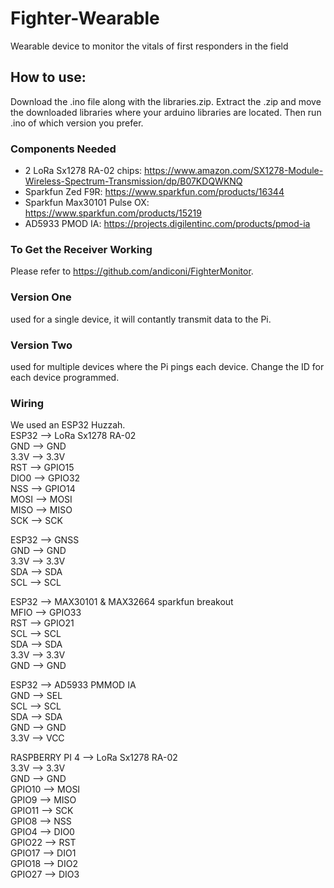 # Fighter-Wearable
Wearable device to monitor the vitals of first responders in the field

## How to use:

Download the .ino file along with the libraries.zip. Extract the .zip and move the downloaded libraries where your arduino libraries are located.
Then run .ino of which version you prefer.

### Components Needed
* 2 LoRa Sx1278 RA-02 chips: https://www.amazon.com/SX1278-Module-Wireless-Spectrum-Transmission/dp/B07KDQWKNQ  <br />
* Sparkfun Zed F9R: https://www.sparkfun.com/products/16344  <br />
* Sparkfun Max30101 Pulse OX: https://www.sparkfun.com/products/15219  <br />
* AD5933 PMOD IA: https://projects.digilentinc.com/products/pmod-ia  <br />

### To Get the Receiver Working
Please refer to https://github.com/andiconi/FighterMonitor.

### Version One 
used for a single device, it will contantly transmit data to the Pi.

### Version Two 
used for multiple devices where the Pi pings each device. Change the ID for each device programmed.

### Wiring
We used an ESP32 Huzzah. <br />
ESP32 --> LoRa Sx1278 RA-02  <br />
GND --> GND <br />
3.3V --> 3.3V  <br />
RST --> GPIO15 <br />
DIO0 --> GPIO32 <br />
NSS --> GPIO14 <br />
MOSI --> MOSI <br />
MISO --> MISO <br />
SCK --> SCK <br />

ESP32 --> GNSS <br />
GND --> GND <br />
3.3V --> 3.3V  <br />
SDA --> SDA <br />
SCL --> SCL <br />

ESP32 --> MAX30101 & MAX32664 sparkfun breakout <br />
MFIO --> GPIO33 <br />
RST --> GPIO21  <br />
SCL --> SCL <br />
SDA --> SDA  <br />
3.3V --> 3.3V <br />
GND --> GND <br />

ESP32 --> AD5933 PMMOD IA  <br />
GND --> SEL <br />
SCL --> SCL <br />
SDA --> SDA <br />
GND --> GND <br />
3.3V --> VCC <br />

RASPBERRY PI 4 --> LoRa Sx1278 RA-02  <br />
3.3V --> 3.3V <br />
GND --> GND <br />
GPIO10 --> MOSI <br />
GPIO9 --> MISO  <br />
GPIO11 --> SCK <br />
GPIO8 --> NSS <br />
GPIO4 --> DIO0 <br />
GPIO22 --> RST <br />
GPIO17 --> DIO1 <br />
GPIO18 --> DIO2 <br />
GPIO27 --> DIO3 <br />

